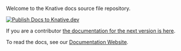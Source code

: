 Welcome to the Knative docs source file repository.

[![Publish Docs to Knative.dev](https://www.netlify.com/img/deploy/button.svg)](https://app.netlify.com/start/deploy?repository=https://github.com/RichieEscarez/knative.github.io/)

If you are a contributor [the documentation for the next version is here](https://github.com/knative/docs).

To read the docs, see our [Documentation Website](http://knative.dev/docs).
